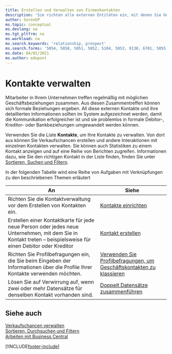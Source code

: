 ```yaml
---
title: Erstellen und Verwalten von Firmenkontakten
description: 'Sie richten alle externen Entitäten ein, mit denen Sie Geschäftsbeziehungen haben (wie Debitoren, Interessenten, Kreditoren und Berater).'
author: SorenGP
ms.topic: conceptual
ms.devlang: na
ms.tgt_pltfrm: na
ms.workload: na
ms.search.keywords: 'relationship, prospect'
ms.search.forms: '5054, 5050, 5051, 5052, 5104, 5053, 9130, 6701, 5055, 1604'
ms.date: 04/01/2021
ms.author: edupont
---
```

# <a name="managing-contacts"></a><a name="managing-contacts"></a>Kontakte verwalten

Mitarbeiter in Ihrem Unternehmen treffen regelmäßig mit möglichen Geschäftsbeziehungen zusammen. Aus diesen Zusammentreffen können sich formale Beziehungen ergeben. All diese externen Kontakte und ihre detaillierten Informationen sollten im System aufgezeichnet werden, damit die Kommunikation erfolgreicher ist und sie problemlos in formale Debitor-, Kreditor- oder Bankbeziehungen umgewandelt werden können.

Verwenden Sie die Liste **Kontakte**, um Ihre Kontakte zu verwalten. Von dort aus können Sie Verkaufschancen erstellen und andere Interaktionen mit einzelnen Kontakten verwalten. Sie können auch Statistiken zu einem Kontakt anzeigen und auf eine Reihe von Berichten zugreifen. Informationen dazu, wie Sie den richtigen Kontakt in der Liste finden, finden Sie unter [Sortieren, Suchen und Filtern](ui-enter-criteria-filters.md).  

In der folgenden Tabelle wird eine Reihe von Aufgaben mit Verknüpfungen zu den beschriebenen Themen erläutert

| An | Siehe |
| --- | --- |
| Richten Sie die Kontaktverwaltung vor dem Erstellen von Kontakten ein. |[Kontakte einrichten](marketing-setup-contacts.md) |
| Erstellen einer Kontaktkarte für jede neue Person oder jedes neue Unternehmen, mit dem Sie in Kontakt treten – beispielsweise für einen Debitor oder Kreditor |[Kontakt erstellen](marketing-create-contact-companies.md) |
|Richten Sie Profilbefragungen ein, die Sie beim Eingeben der Informationen über die Profile Ihrer Kontakte verwenden möchten.|[Verwenden Sie Profilbefragungen, um Geschäftskontakten zu klassieren](marketing-create-contact-profile-questionnaire.md)|
|Lösen Sie auf Verwirrung auf, wenn zwei oder mehr Datensätze für denselben Kontakt vorhanden sind.|[Doppelt Datensätze zusammenführen](sales-how-merge-duplicate-records.md)|

## <a name="see-also"></a><a name="see-also"></a>Siehe auch

[Verkaufschancen verwalten](marketing-manage-sales-opportunities.md)  
[Sortieren, Durchsuchen und Filtern](ui-enter-criteria-filters.md)  
[Arbeiten mit Business Central](ui-work-product.md)  


[!INCLUDE[footer-include](includes/footer-banner.md)]
